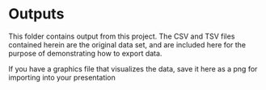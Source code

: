# Outputs
This folder contains output from this project. The CSV and TSV files contained herein are the original data set, and are included here for the purpose of demonstrating how to export data.

If you have a graphics file that visualizes the data, save it here as a png for importing into your presentation
